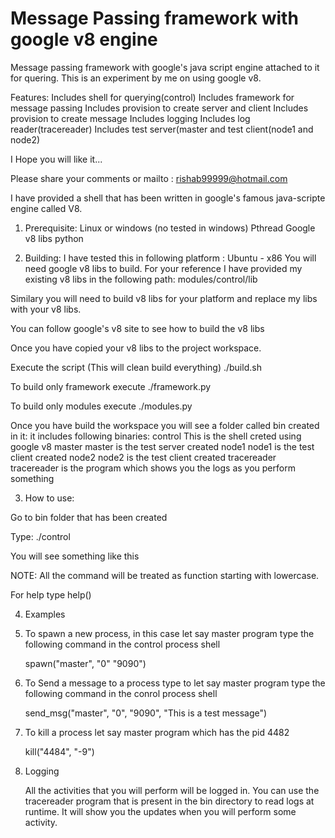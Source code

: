 Message Passing framework with google v8 engine
===============================================

Message passing framework with google's java script engine attached to it for quering.
This is an experiment by me on using google v8.

Features:
  Includes shell for querying(control)
  Includes framework for message passing
  Includes provision to create server and client
  Includes provision to create message
  Includes logging 
  Includes log reader(tracereader)
  Includes test server(master and test client(node1 and node2) 

I Hope you will like it...

Please share your comments or mailto : rishab99999@hotmail.com

I have provided a shell that has been written in google's famous java-scripte engine called V8.

1. Prerequisite:
  Linux or windows (no tested in windows)
  Pthread
  Google v8 libs
  python

2. Building:
  I have tested this in following platform : Ubuntu - x86
  You will need google v8 libs to build. For your reference I have provided my existing v8 libs in the following path:
      modules/control/lib

  Similary you will need to build v8 libs for your platform and replace my libs with your v8 libs.

  You can follow google's v8 site to see how to build the v8 libs
  
  Once you have copied your v8 libs to the project workspace.
  
  Execute the script (This will clean build everything)
  ./build.sh
  
  To build only framework execute
  ./framework.py
  
  To build only modules execute
  ./modules.py
  
  
  Once you have build the workspace you will see a folder called bin created in it:
  it includes following binaries:
  control         This is the shell creted using google v8 
  master          master is the test server created
  node1           node1 is the test client created 
  node2           node2 is the test client created
  tracereader     tracereader is the program which shows you the logs as you perform something
  
3. How to use:
  
  Go to bin folder that has been created
  
  Type:
  ./control
  
  You will see something like this
  >>
  
  
  NOTE: All the command will be treated as function starting with lowercase.
  
  For help type
  help()

4. Examples
  
  1. To spawn a new process, in this case let say master program
     type the following command in the control process shell
  
     spawn("master", "0" "9090")
     
  2. To Send a message to a process type to let say master program
     type the following command in the conrol process shell
     
     send_msg("master", "0", "9090", "This is a test message")
  
  3. To kill a process let say master program which has the pid 4482
     
     kill("4484", "-9")
     
5. Logging
   
   All the activities that you will perform will be logged in.
   You can use the tracereader program that is present in the bin directory to read logs at runtime.
   It will show you the updates when you will perform some activity.
   
  
  
  
  

